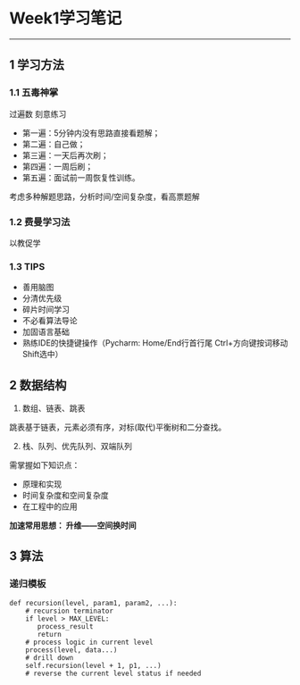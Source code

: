 ﻿# Week1学习笔记

---
## 1 学习方法

### 1.1 五毒神掌

过遍数 刻意练习

 - 第一遍：5分钟内没有思路直接看题解； 
 - 第二遍：自己做； 
 - 第三遍：一天后再次刷；
 - 第四遍：一周后刷； 
 - 第五遍：面试前一周恢复性训练。

考虑多种解题思路，分析时间/空间复杂度，看高票题解

### 1.2 费曼学习法

以教促学

### 1.3 TIPS

 - 善用脑图
 - 分清优先级
 - 碎片时间学习
 - 不必看算法导论
 - 加固语言基础
 - 熟练IDE的快捷键操作（Pycharm: Home/End行首行尾 Ctrl+方向键按词移动 Shift选中）

## 2 数据结构

 1. 数组、链表、跳表

 跳表基于链表，元素必须有序，对标(取代)平衡树和二分查找。

 2. 栈、队列、优先队列、双端队列

需掌握如下知识点：

 - 原理和实现
 - 时间复杂度和空间复杂度
 - 在工程中的应用

**加速常用思想：
升维——空间换时间**

## 3 算法

### 递归模板

    def recursion(level, param1, param2, ...):
        # recursion terminator
        if level > MAX_LEVEL:
    	   process_result
    	   return
        # process logic in current level
        process(level, data...)
        # drill down
        self.recursion(level + 1, p1, ...)
        # reverse the current level status if needed




